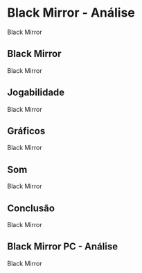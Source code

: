 ---
---

# Black Mirror - Análise

Black Mirror

## Black Mirror

Black Mirror

## Jogabilidade

Black Mirror

## Gráficos

Black Mirror

## Som

Black Mirror

## Conclusão

Black Mirror

## Black Mirror PC - Análise

Black Mirror
